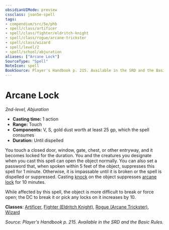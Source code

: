 ```yaml
---
obsidianUIMode: preview
cssclass: json5e-spell
tags:
- compendium/src/5e/phb
- spell/class/artificer
- spell/class/fighter/eldritch-knight
- spell/class/rogue/arcane-trickster
- spell/class/wizard
- spell/level/2
- spell/school/abjuration
aliases: ["Arcane Lock"]
SourceType: "Spell"
NoteIcon: spell
BookSource: Player's Handbook p. 215. Available in the SRD and the Basic Rules.
---
```

# Arcane Lock
*2nd-level, Abjuration*  

- **Casting time:** 1 action
- **Range:** Touch
- **Components:** V, S, gold dust worth at least 25 gp, which the spell consumes
- **Duration:** Until dispelled

You touch a closed door, window, gate, chest, or other entryway, and it becomes locked for the duration. You and the creatures you designate when you cast this spell can open the object normally. You can also set a password that, when spoken within 5 feet of the object, suppresses this spell for 1 minute. Otherwise, it is impassable until it is broken or the spell is dispelled or suppressed. Casting [knock](/2-Mechanics/CLI/spells/knock.md) on the object suppresses [arcane lock](/2-Mechanics/CLI/spells/arcane-lock.md) for 10 minutes.

While affected by this spell, the object is more difficult to break or force open; the DC to break it or pick any locks on it increases by 10.

**Classes**: [Artificer](/2-Mechanics/CLI/classes/artificer-tce.md), [Fighter (Eldritch Knight)](/2-Mechanics/CLI/classes/fighter-eldritch-knight.md), [Rogue (Arcane Trickster)](/2-Mechanics/CLI/classes/rogue-arcane-trickster.md), [Wizard](/2-Mechanics/CLI/classes/wizard.md)

*Source: Player's Handbook p. 215. Available in the SRD and the Basic Rules.*